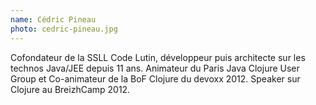 ```yaml
---
name: Cédric Pineau
photo: cedric-pineau.jpg
---
```


Cofondateur de la SSLL Code Lutin, développeur puis architecte sur les technos Java/JEE depuis 11 ans. Animateur du Paris Java Clojure User Group et Co-animateur de la BoF Clojure du devoxx 2012. Speaker sur Clojure au BreizhCamp 2012.